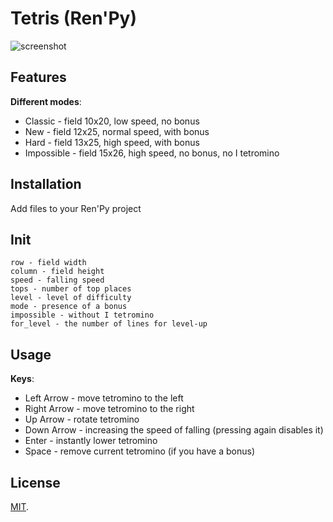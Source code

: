 # Tetris (Ren'Py)
![screenshot](https://pp.userapi.com/c849416/v849416003/dc39a/luZjOyp1dgg.jpg)

## Features
**Different modes**:
- Classic - field 10x20, low speed, no bonus
- New - field 12x25, normal speed, with bonus
- Hard - field 13x25, high speed, with bonus 
- Impossible - field 15x26, high speed, no bonus, no I tetromino

## Installation
Add files to your Ren'Py project

## Init
```
row - field width
column - field height
speed - falling speed
tops - number of top places
level - level of difficulty
mode - presence of a bonus
impossible - without I tetromino
for_level - the number of lines for level-up
```

## Usage
**Keys**:
- Left Arrow - move tetromino to the left
- Right Arrow - move tetromino to the right
- Up Arrow - rotate tetromino
- Down Arrow - increasing the speed of falling (pressing again disables it)
- Enter - instantly lower tetromino
- Space - remove current tetromino (if you have a bonus)

## License
[MIT](https://github.com/sDextra/tetris/blob/master/LICENSE/).
